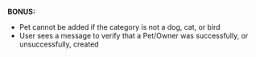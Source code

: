<!-- Goal: Review all of the core concepts of Rails by building an app from scratch
	- MVC
	- ActiveRecord
	- Routes
	- Controller actions
	- Views
	- Forms 
	- Validations
	
Objective: Create a new git repo for a Pets app
_if you are working in pairs or groups have one person create the repo and add the others as collaborators_

Deliverables:
MODELS:
- Owner has a first name, last name, age, and email
- Owner has many pets
- Pet has a name and category (dog, cat, or bird)
- Pet belongs to a Owner 

CONTROLLERS AND VIEWS:
- User can do full CRUD on an Owner
- User can do full CRUD on a Pet
- Owner and Pet index pages link to show page
- Custom route allows users to see all Owners with 2 or more pets -->

**BONUS:**
<!-- VALIDATIONS:
- There cannot be duplicate Owners (unique first names) -->
<!-- - Owners must be older than 18 -->
- Pet cannot be added if the category is not a dog, cat, or bird
- User sees a message to verify that a Pet/Owner was 
successfully, or unsuccessfully, created